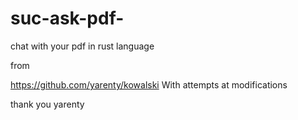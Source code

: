 # suc-ask-pdf-
chat with your pdf in rust language




from


https://github.com/yarenty/kowalski
With attempts at modifications

thank you yarenty
